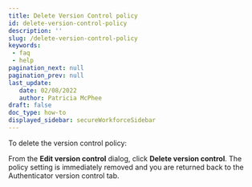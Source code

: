 ```yaml
---
title: Delete Version Control policy
id: delete-version-control-policy
description: ''
slug: /delete-version-control-policy
keywords: 
 - faq
 - help
pagination_next: null
pagination_prev: null
last_update: 
   date: 02/08/2022
   author: Patricia McPhee
draft: false
doc_type: how-to
displayed_sidebar: secureWorkforceSidebar
---  
```




To delete the version control policy:

From the **Edit version control** dialog, click **Delete version control**. The policy setting is immediately removed and you are returned back to the Authenticator version control tab.

